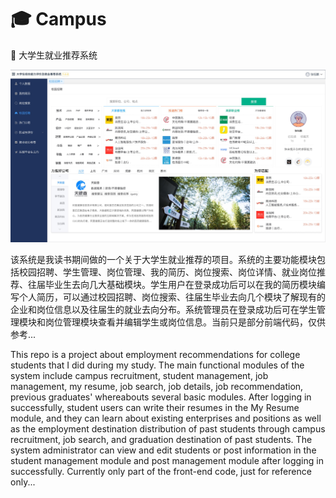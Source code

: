 # 🎓 Campus

🚩 大学生就业推荐系统

<img src="./src/assets/previews/recruit.png" />

该系统是我读书期间做的一个关于大学生就业推荐的项目。系统的主要功能模块包括校园招聘、学生管理、岗位管理、我的简历、岗位搜索、岗位详情、就业岗位推荐、往届毕业生去向几大基础模块。学生用户在登录成功后可以在我的简历模块编写个人简历，可以通过校园招聘、岗位搜索、往届生毕业去向几个模块了解现有的企业和岗位信息以及往届生的就业去向分布。系统管理员在登录成功后可在学生管理模块和岗位管理模块查看并编辑学生或岗位信息。当前只是部分前端代码，仅供参考...

This repo is a project about employment recommendations for college students that I did during my study. The main functional modules of the system include campus recruitment, student management, job management, my resume, job search, job details, job recommendation, previous graduates' whereabouts several basic modules. After logging in successfully, student users can write their resumes in the My Resume module, and they can learn about existing enterprises and positions as well as the employment destination distribution of past students through campus recruitment, job search, and graduation destination of past students. The system administrator can view and edit students or post information in the student management module and post management module after logging in successfully. Currently only part of the front-end code, just for reference only...
